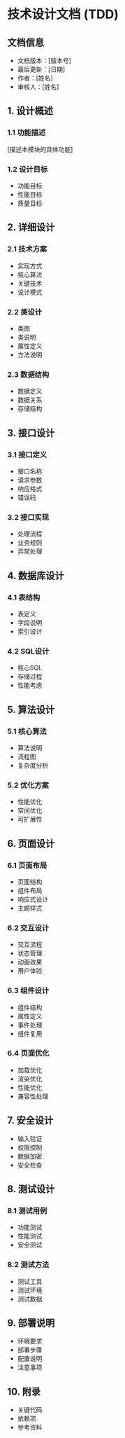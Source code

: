 # 技术设计文档 (TDD)
## 文档信息
- 文档版本：[版本号]
- 最后更新：[日期]
- 作者：[姓名]
- 审核人：[姓名]

## 1. 设计概述
### 1.1 功能描述
[描述本模块的具体功能]

### 1.2 设计目标
- 功能目标
- 性能目标
- 质量目标

## 2. 详细设计
### 2.1 技术方案
- 实现方式
- 核心算法
- 关键技术
- 设计模式

### 2.2 类设计
- 类图
- 类说明
- 属性定义
- 方法说明

### 2.3 数据结构
- 数据定义
- 数据关系
- 存储结构

## 3. 接口设计
### 3.1 接口定义
- 接口名称
- 请求参数
- 响应格式
- 错误码

### 3.2 接口实现
- 处理流程
- 业务规则
- 异常处理

## 4. 数据库设计
### 4.1 表结构
- 表定义
- 字段说明
- 索引设计

### 4.2 SQL设计
- 核心SQL
- 存储过程
- 性能考虑

## 5. 算法设计
### 5.1 核心算法
- 算法说明
- 流程图
- 复杂度分析

### 5.2 优化方案
- 性能优化
- 空间优化
- 可扩展性

## 6. 页面设计
### 6.1 页面布局
- 页面结构
- 组件布局
- 响应式设计
- 主题样式

### 6.2 交互设计
- 交互流程
- 状态管理
- 动画效果
- 用户体验

### 6.3 组件设计
- 组件结构
- 属性定义
- 事件处理
- 组件复用

### 6.4 页面优化
- 加载优化
- 渲染优化
- 性能优化
- 兼容性处理

## 7. 安全设计
- 输入验证
- 权限控制
- 数据加密
- 安全检查

## 8. 测试设计
### 8.1 测试用例
- 功能测试
- 性能测试
- 安全测试

### 8.2 测试方法
- 测试工具
- 测试环境
- 测试数据

## 9. 部署说明
- 环境要求
- 部署步骤
- 配置说明
- 注意事项

## 10. 附录
- 关键代码
- 依赖项
- 参考资料
